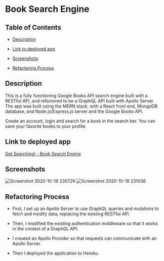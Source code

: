 # Book Search Engine 

## Table of Contents
* [Description](#Description)
+ [Link to deployed app](#link-to-deployed-app)
- [Screenshots](#screenshots)
* [Refactoring Process](#refactoring-process)

## Description

This is a fully functioning Google Books API search engine built with a RESTful API, and refactored to be a GraphQL API built with Apollo Server. The app was built using the MERN stack, with a React front end, MongoDB database, and Node.js/Express.js server and the Google Books API. 

Create an account, login and search for a book in the search bar. You can save your favorite books to your profile.

## Link to deployed app
[Get Searching! - Book Search Engine](https://blooming-anchorage-96351.herokuapp.com/)

## Screenshots
![Screenshot 2020-10-18 230729](https://user-images.githubusercontent.com/65680645/96397475-a15ea380-1197-11eb-97e5-519ff7066003.png)
![Screenshot 2020-10-18 231036](https://user-images.githubusercontent.com/65680645/96397478-a3c0fd80-1197-11eb-9268-2105edb8b186.png)

## Refactoring Process

* First, I set up an Apollo Server to use GraphQL queries and mutations to fetch and modify data, replacing the existing RESTful API.
+ Then, I modified the existing authentication middleware so that it works in the context of a GraphQL API.
- I created an Apollo Provider so that requests can communicate with an Apollo Server.
* Then I deployed the application to Heroku.

